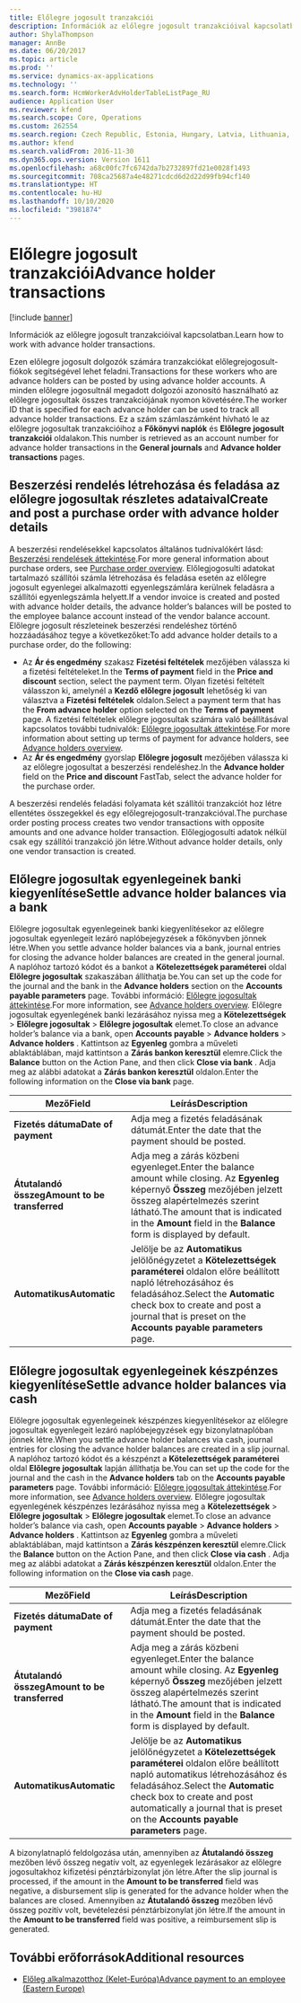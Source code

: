 ```yaml
---
title: Előlegre jogosult tranzakciói
description: Információk az előlegre jogosult tranzakcióival kapcsolatban a Microsoft Dynamics 365 Finance rendszerben.
author: ShylaThompson
manager: AnnBe
ms.date: 06/20/2017
ms.topic: article
ms.prod: ''
ms.service: dynamics-ax-applications
ms.technology: ''
ms.search.form: HcmWorkerAdvHolderTableListPage_RU
audience: Application User
ms.reviewer: kfend
ms.search.scope: Core, Operations
ms.custom: 262554
ms.search.region: Czech Republic, Estonia, Hungary, Latvia, Lithuania, Poland, Russia
ms.author: kfend
ms.search.validFrom: 2016-11-30
ms.dyn365.ops.version: Version 1611
ms.openlocfilehash: a68c00fc7fc6742da7b2732897fd21e0028f1493
ms.sourcegitcommit: 708ca25687a4e48271cdcd6d2d22d99fb94cf140
ms.translationtype: HT
ms.contentlocale: hu-HU
ms.lasthandoff: 10/10/2020
ms.locfileid: "3981874"
---
```

# <a name="advance-holder-transactions"></a><span data-ttu-id="e3367-103">Előlegre jogosult tranzakciói</span><span class="sxs-lookup"><span data-stu-id="e3367-103">Advance holder transactions</span></span>

[!include [banner](../includes/banner.md)]

<span data-ttu-id="e3367-104">Információk az előlegre jogosult tranzakcióival kapcsolatban.</span><span class="sxs-lookup"><span data-stu-id="e3367-104">Learn how to work with advance holder transactions.</span></span>

<span data-ttu-id="e3367-105">Ezen előlegre jogosult dolgozók számára tranzakciókat előlegrejogosult-fiókok segítségével lehet feladni.</span><span class="sxs-lookup"><span data-stu-id="e3367-105">Transactions for these workers who are advance holders can be posted by using advance holder accounts.</span></span> <span data-ttu-id="e3367-106">A minden előlegre jogosultnál megadott dolgozói azonosító használható az előlegre jogosultak összes tranzakciójának nyomon követésére.</span><span class="sxs-lookup"><span data-stu-id="e3367-106">The worker ID that is specified for each advance holder can be used to track all advance holder transactions.</span></span> <span data-ttu-id="e3367-107">Ez a szám számlaszámként hívható le az előlegre jogosultak tranzakcióihoz a **Főkönyvi naplók** és **Előlegre jogosult tranzakciói** oldalakon.</span><span class="sxs-lookup"><span data-stu-id="e3367-107">This number is retrieved as an account number for advance holder transactions in the **General journals** and **Advance holder transactions** pages.</span></span>

## <a name="create-and-post-a-purchase-order-with-advance-holder-details"></a><span data-ttu-id="e3367-108">Beszerzési rendelés létrehozása és feladása az előlegre jogosultak részletes adataival</span><span class="sxs-lookup"><span data-stu-id="e3367-108">Create and post a purchase order with advance holder details</span></span>
<span data-ttu-id="e3367-109">A beszerzési rendelésekkel kapcsolatos általános tudnivalókért lásd: [Beszerzési rendelések áttekintése](../../supply-chain/procurement/purchase-order-overview.md).</span><span class="sxs-lookup"><span data-stu-id="e3367-109">For more general information about purchase orders, see [Purchase order overview](../../supply-chain/procurement/purchase-order-overview.md).</span></span> <span data-ttu-id="e3367-110">Előlegjogosulti adatokat tartalmazó szállítói számla létrehozása és feladása esetén az előlegre jogosult egyenlegei alkalmazotti egyenlegszámlára kerülnek feladásra a szállítói egyenlegszámla helyett.</span><span class="sxs-lookup"><span data-stu-id="e3367-110">If a vendor invoice is created and posted with advance holder details, the advance holder’s balances will be posted to the employee balance account instead of the vendor balance account.</span></span> <span data-ttu-id="e3367-111">Előlegre jogosult részleteinek beszerzési rendeléshez történő hozzáadásához tegye a következőket:</span><span class="sxs-lookup"><span data-stu-id="e3367-111">To add advance holder details to a purchase order, do the following:</span></span>

-   <span data-ttu-id="e3367-112">Az **Ár és engedmény** szakasz **Fizetési feltételek** mezőjében válassza ki a fizetési feltételeket.</span><span class="sxs-lookup"><span data-stu-id="e3367-112">In the **Terms of payment** field in the **Price and discount** section, select the payment term.</span></span> <!---For more information about **Terms of payment**, see [Define vendor payment terms](../accounts-payable/tasks/define-vendor-payment-terms.md).--> <span data-ttu-id="e3367-113">Olyan fizetési feltételt válasszon ki, amelynél a **Kezdő előlegre jogosult** lehetőség ki van választva a **Fizetési feltételek** oldalon.</span><span class="sxs-lookup"><span data-stu-id="e3367-113">Select a payment term that has the **From advance holder** option selected on the **Terms of payment** page.</span></span> <span data-ttu-id="e3367-114">A fizetési feltételek előlegre jogosultak számára való beállításával kapcsolatos további tudnivalók: [Előlegre jogosultak áttekintése](emea-advance-holders.md).</span><span class="sxs-lookup"><span data-stu-id="e3367-114">For more information about setting up terms of payment for advance holders, see [Advance holders overview](emea-advance-holders.md).</span></span>
-   <span data-ttu-id="e3367-115">Az **Ár és engedmény** gyorslap **Előlegre jogosult** mezőjében válassza ki az előlegre jogosultat a beszerzési rendeléshez.</span><span class="sxs-lookup"><span data-stu-id="e3367-115">In the **Advance holder** field on the **Price and discount** FastTab, select the advance holder for the purchase order.</span></span>

<span data-ttu-id="e3367-116">A beszerzési rendelés feladási folyamata két szállítói tranzakciót hoz létre ellentétes összegekkel és egy előlegrejogosult-tranzakcióval.</span><span class="sxs-lookup"><span data-stu-id="e3367-116">The purchase order posting process creates two vendor transactions with opposite amounts and one advance holder transaction.</span></span> <span data-ttu-id="e3367-117">Előlegjogosulti adatok nélkül csak egy szállítói tranzakció jön létre.</span><span class="sxs-lookup"><span data-stu-id="e3367-117">Without advance holder details, only one vendor transaction is created.</span></span>

## <a name="settle-advance-holder-balances-via-a-bank"></a><span data-ttu-id="e3367-118">Előlegre jogosultak egyenlegeinek banki kiegyenlítése</span><span class="sxs-lookup"><span data-stu-id="e3367-118">Settle advance holder balances via a bank</span></span>
<span data-ttu-id="e3367-119">Előlegre jogosultak egyenlegeinek banki kiegyenlítésekor az előlegre jogosultak egyenlegeit lezáró naplóbejegyzések a főkönyvben jönnek létre.</span><span class="sxs-lookup"><span data-stu-id="e3367-119">When you settle advance holder balances via a bank, journal entries for closing the advance holder balances are created in the general journal.</span></span> <span data-ttu-id="e3367-120">A naplóhoz tartozó kódot és a bankot a **Kötelezettségek paraméterei** oldal **Előlegre jogosultak** szakaszában állíthatja be.</span><span class="sxs-lookup"><span data-stu-id="e3367-120">You can set up the code for the journal and the bank in the **Advance holders** section on the **Accounts payable parameters** page.</span></span> <span data-ttu-id="e3367-121">További információ: [Előlegre jogosultak áttekintése](emea-advance-holders.md).</span><span class="sxs-lookup"><span data-stu-id="e3367-121">For more information, see [Advance holders overview](emea-advance-holders.md).</span></span> <span data-ttu-id="e3367-122">Előlegre jogosultak egyenlegének banki lezárásához nyissa meg a **Kötelezettségek** &gt; **Előlegre jogosultak** &gt; **Előlegre jogosultak** elemet.</span><span class="sxs-lookup"><span data-stu-id="e3367-122">To close an advance holder’s balance via a bank, open **Accounts payable** &gt; **Advance holders** &gt; **Advance holders** .</span></span> <span data-ttu-id="e3367-123">Kattintson az **Egyenleg** gombra a műveleti ablaktáblában, majd kattintson a **Zárás bankon keresztül** elemre.</span><span class="sxs-lookup"><span data-stu-id="e3367-123">Click the **Balance** button on the Action Pane, and then click **Close via bank** .</span></span> <span data-ttu-id="e3367-124">Adja meg az alábbi adatokat a **Zárás bankon keresztül** oldalon.</span><span class="sxs-lookup"><span data-stu-id="e3367-124">Enter the following information on the **Close via bank** page.</span></span>

| <span data-ttu-id="e3367-125">Mező</span><span class="sxs-lookup"><span data-stu-id="e3367-125">Field</span></span>                    | <span data-ttu-id="e3367-126">Leírás</span><span class="sxs-lookup"><span data-stu-id="e3367-126">Description</span></span> |
|------------------------------|-------------------|
| <span data-ttu-id="e3367-127">**Fizetés dátuma**</span><span class="sxs-lookup"><span data-stu-id="e3367-127">**Date of payment**</span></span>          | <span data-ttu-id="e3367-128">Adja meg a fizetés feladásának dátumát.</span><span class="sxs-lookup"><span data-stu-id="e3367-128">Enter the date that the payment should be posted.</span></span>|
| <span data-ttu-id="e3367-129">**Átutalandó összeg**</span><span class="sxs-lookup"><span data-stu-id="e3367-129">**Amount to be transferred**</span></span> | <span data-ttu-id="e3367-130">Adja meg a zárás közbeni egyenleget.</span><span class="sxs-lookup"><span data-stu-id="e3367-130">Enter the balance amount while closing.</span></span> <span data-ttu-id="e3367-131">Az **Egyenleg** képernyő **Összeg** mezőjében jelzett összeg alapértelmezés szerint látható.</span><span class="sxs-lookup"><span data-stu-id="e3367-131">The amount that is indicated in the **Amount** field in the **Balance** form is displayed by default.</span></span> |
| <span data-ttu-id="e3367-132">**Automatikus**</span><span class="sxs-lookup"><span data-stu-id="e3367-132">**Automatic**</span></span>                | <span data-ttu-id="e3367-133">Jelölje be az **Automatikus** jelölőnégyzetet a **Kötelezettségek paraméterei** oldalon előre beállított napló létrehozásához és feladásához.</span><span class="sxs-lookup"><span data-stu-id="e3367-133">Select the **Automatic** check box to create and post a journal that is preset on the **Accounts payable parameters** page.</span></span>|

## <a name="settle-advance-holder-balances-via-cash"></a><span data-ttu-id="e3367-134">Előlegre jogosultak egyenlegeinek készpénzes kiegyenlítése</span><span class="sxs-lookup"><span data-stu-id="e3367-134">Settle advance holder balances via cash</span></span>
<span data-ttu-id="e3367-135">Előlegre jogosultak egyenlegeinek készpénzes kiegyenlítésekor az előlegre jogosultak egyenlegeit lezáró naplóbejegyzések egy bizonylatnaplóban jönnek létre.</span><span class="sxs-lookup"><span data-stu-id="e3367-135">When you settle advance holder balances via cash, journal entries for closing the advance holder balances are created in a slip journal.</span></span> <span data-ttu-id="e3367-136">A naplóhoz tartozó kódot és a készpénzt a **Kötelezettségek paraméterei** oldal **Előlegre jogosultak** lapján állíthatja be.</span><span class="sxs-lookup"><span data-stu-id="e3367-136">You can set up the code for the journal and the cash in the **Advance holders** tab on the **Accounts payable parameters** page.</span></span> <span data-ttu-id="e3367-137">További információ: [Előlegre jogosultak áttekintése](emea-advance-holders.md).</span><span class="sxs-lookup"><span data-stu-id="e3367-137">For more information, see [Advance holders overview](emea-advance-holders.md).</span></span> <span data-ttu-id="e3367-138">Előlegre jogosultak egyenlegének készpénzes lezárásához nyissa meg a **Kötelezettségek** &gt; **Előlegre jogosultak** &gt; **Előlegre jogosultak** elemet.</span><span class="sxs-lookup"><span data-stu-id="e3367-138">To close an advance holder’s balance via cash, open **Accounts payable** &gt; **Advance holders** &gt; **Advance holders** .</span></span> <span data-ttu-id="e3367-139">Kattintson az **Egyenleg** gombra a műveleti ablaktáblában, majd kattintson a **Zárás készpénzen keresztül** elemre.</span><span class="sxs-lookup"><span data-stu-id="e3367-139">Click the **Balance** button on the Action Pane, and then click **Close via cash** .</span></span> <span data-ttu-id="e3367-140">Adja meg az alábbi adatokat a **Zárás készpénzen keresztül** oldalon.</span><span class="sxs-lookup"><span data-stu-id="e3367-140">Enter the following information on the **Close via cash** page.</span></span>

| <span data-ttu-id="e3367-141">Mező</span><span class="sxs-lookup"><span data-stu-id="e3367-141">Field</span></span>                    | <span data-ttu-id="e3367-142">Leírás</span><span class="sxs-lookup"><span data-stu-id="e3367-142">Description</span></span>
|------------------------------|-----------------|
| <span data-ttu-id="e3367-143">**Fizetés dátuma**</span><span class="sxs-lookup"><span data-stu-id="e3367-143">**Date of payment**</span></span>          | <span data-ttu-id="e3367-144">Adja meg a fizetés feladásának dátumát.</span><span class="sxs-lookup"><span data-stu-id="e3367-144">Enter the date that the payment should be posted.</span></span>|
| <span data-ttu-id="e3367-145">**Átutalandó összeg**</span><span class="sxs-lookup"><span data-stu-id="e3367-145">**Amount to be transferred**</span></span> | <span data-ttu-id="e3367-146">Adja meg a zárás közbeni egyenleget.</span><span class="sxs-lookup"><span data-stu-id="e3367-146">Enter the balance amount while closing.</span></span> <span data-ttu-id="e3367-147">Az **Egyenleg** képernyő **Összeg** mezőjében jelzett összeg alapértelmezés szerint látható.</span><span class="sxs-lookup"><span data-stu-id="e3367-147">The amount that is indicated in the **Amount** field in the **Balance** form is displayed by default.</span></span> |
| <span data-ttu-id="e3367-148">**Automatikus**</span><span class="sxs-lookup"><span data-stu-id="e3367-148">**Automatic**</span></span>                | <span data-ttu-id="e3367-149">Jelölje be az **Automatikus** jelölőnégyzetet a **Kötelezettségek paraméterei** oldalon előre beállított napló automatikus létrehozásához és feladásához.</span><span class="sxs-lookup"><span data-stu-id="e3367-149">Select the **Automatic** check box to create and post automatically a journal that is preset on the **Accounts payable parameters** page.</span></span>     |

<span data-ttu-id="e3367-150">A bizonylatnapló feldolgozása után, amennyiben az **Átutalandó összeg** mezőben lévő összeg negatív volt, az egyenlegek lezárásakor az előlegre jogosultakhoz kifizetési pénztárbizonylat jön létre.</span><span class="sxs-lookup"><span data-stu-id="e3367-150">After the slip journal is processed, if the amount in the **Amount to be transferred** field was negative, a disbursement slip is generated for the advance holder when the balances are closed.</span></span> <span data-ttu-id="e3367-151">Amennyiben az **Átutalandó összeg** mezőben lévő összeg pozitív volt, bevételezési pénztárbizonylat jön létre.</span><span class="sxs-lookup"><span data-stu-id="e3367-151">If the amount in the **Amount to be transferred** field was positive, a reimbursement slip is generated.</span></span>

## <a name="additional-resources"></a><span data-ttu-id="e3367-152">További erőforrások</span><span class="sxs-lookup"><span data-stu-id="e3367-152">Additional resources</span></span>

- [<span data-ttu-id="e3367-153">Előleg alkalmazotthoz (Kelet-Európa)</span><span class="sxs-lookup"><span data-stu-id="e3367-153">Advance payment to an employee (Eastern Europe)</span></span>](tasks/advance-payment-employee.md)

